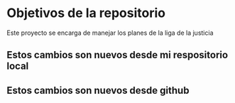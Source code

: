 # Objetivos de la repositorio

Este proyecto se encarga de manejar los planes de la liga de la justicia


## Estos cambios son nuevos desde mi respositorio local
## Estos cambios son nuevos desde github

